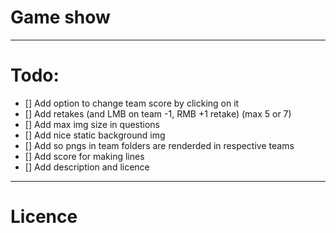 # Game show

---
# Todo:
- [] Add option to change team score by clicking on it
- [] Add retakes (and LMB on team -1, RMB +1 retake) (max 5 or 7)
- [] Add max img size in questions
- [] Add nice static background img
- [] Add so pngs in team folders are renderded in respective teams
- [] Add score for making lines
- [] Add description and licence

---
# Licence
